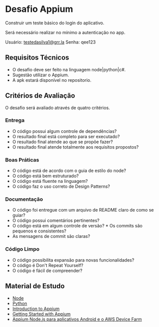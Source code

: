 # Desafio Appium

Construir um teste básico do login do aplicativo.

Será necessário realizar no mínimo a autenticação no app.

Usuário: testedasilva1@grr.la
Senha: qee123

## Requisitos Técnicos

* O desafio deve ser feito na linguagem node|python|c#. 
* Sugestão utilizar o Appium.
* A apk estará disponível no repositorio.

## Critérios de Avaliação

O desafio será avaliado através de quatro critérios.

### Entrega

* O código possui algum controle de dependências?
* O resultado final está completo para ser executado?
* O resultado final atende ao que se propõe fazer?
* O resultado final atende totalmente aos requisitos propostos?

### Boas Práticas

* O código está de acordo com o guia de estilo do node?
* O código está bem estruturado?
* O código está fluente na linguagem?
* O código faz o uso correto de Design Patterns?

### Documentação

* O código foi entregue com um arquivo de README claro de como se guiar?
* O código possui comentários pertinentes?
* O código está em algum controle de versão?
* Os commits são pequenos e consistentes?
* As mensagens de commit são claras?

### Código Limpo

* O código possibilita expansão para novas funcionalidades?
* O código é Don't Repeat Yourself?
* O código é fácil de compreender?

## Material de Estudo

* [Node](https://nodejs.org)
* [Python](https://www.python.org)
* [Introduction to Appium](http://appium.io/docs/en/about-appium/intro/)
* [Getting Started with Appium](http://appium.io/docs/en/about-appium/getting-started/index.html)
* [Appium Node.js para aplicativos Android e o AWS Device Farm](https://docs.aws.amazon.com/pt_br/devicefarm/latest/developerguide/test-types-android-appium-node.html)

